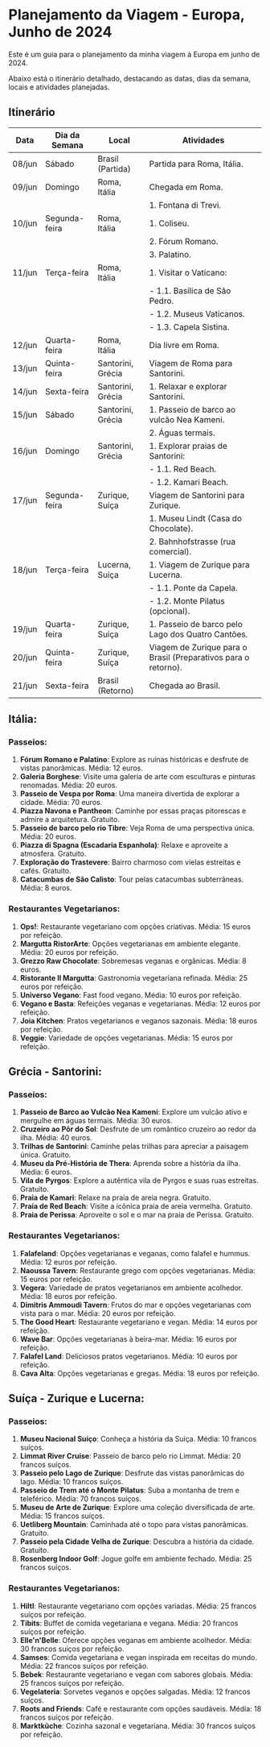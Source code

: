 # Planejamento da Viagem - Europa, Junho de 2024

Este é um guia para o planejamento da minha viagem à Europa em junho de 2024.

Abaixo está o itinerário detalhado, destacando as datas, dias da semana, locais e atividades planejadas.

## Itinerário

| Data   | Dia da Semana | Local             | Atividades                                                     |
| ------ | ------------- | ----------------- | -------------------------------------------------------------- |
| 08/jun | Sábado        | Brasil (Partida)  | Partida para Roma, Itália.                                     |
| 09/jun | Domingo       | Roma, Itália      | Chegada em Roma.                                               |
|        |               |                   | 1. Fontana di Trevi.                                           |
| 10/jun | Segunda-feira | Roma, Itália      | 1. Coliseu.                                                    |
|        |               |                   | 2. Fórum Romano.                                               |
|        |               |                   | 3. Palatino.                                                   |
| 11/jun | Terça-feira   | Roma, Itália      | 1. Visitar o Vaticano:                                         |
|        |               |                   | - 1.1. Basílica de São Pedro.                                  |
|        |               |                   | - 1.2. Museus Vaticanos.                                       |
|        |               |                   | - 1.3. Capela Sistina.                                         |
| 12/jun | Quarta-feira  | Roma, Itália      | Dia livre em Roma.                                             |
| 13/jun | Quinta-feira  | Santorini, Grécia | Viagem de Roma para Santorini.                                 |
| 14/jun | Sexta-feira   | Santorini, Grécia | 1. Relaxar e explorar Santorini.                               |
| 15/jun | Sábado        | Santorini, Grécia | 1. Passeio de barco ao vulcão Nea Kameni.                      |
|        |               |                   | 2. Águas termais.                                              |
| 16/jun | Domingo       | Santorini, Grécia | 1. Explorar praias de Santorini:                               |
|        |               |                   | - 1.1. Red Beach.                                              |
|        |               |                   | - 1.2. Kamari Beach.                                           |
| 17/jun | Segunda-feira | Zurique, Suíça    | Viagem de Santorini para Zurique.                              |
|        |               |                   | 1. Museu Lindt (Casa do Chocolate).                            |
|        |               |                   | 2. Bahnhofstrasse (rua comercial).                             |
| 18/jun | Terça-feira   | Lucerna, Suíça    | 1. Viagem de Zurique para Lucerna.                             |
|        |               |                   | - 1.1. Ponte da Capela.                                        |
|        |               |                   | - 1.2. Monte Pilatus (opcional).                               |
| 19/jun | Quarta-feira  | Zurique, Suíça    | 1. Passeio de barco pelo Lago dos Quatro Cantões.              |
| 20/jun | Quinta-feira  | Zurique, Suíça    | Viagem de Zurique para o Brasil (Preparativos para o retorno). |
| 21/jun | Sexta-feira   | Brasil (Retorno)  | Chegada ao Brasil.                                             |

## Itália:

### Passeios:

1. **Fórum Romano e Palatino**: Explore as ruínas históricas e desfrute de vistas panorâmicas. Média: 12 euros.
2. **Galeria Borghese**: Visite uma galeria de arte com esculturas e pinturas renomadas. Média: 20 euros.
3. **Passeio de Vespa por Roma**: Uma maneira divertida de explorar a cidade. Média: 70 euros.
4. **Piazza Navona e Pantheon**: Caminhe por essas praças pitorescas e admire a arquitetura. Gratuito.
5. **Passeio de barco pelo rio Tibre**: Veja Roma de uma perspectiva única. Média: 20 euros.
6. **Piazza di Spagna (Escadaria Espanhola)**: Relaxe e aproveite a atmosfera. Gratuito.
7. **Exploração do Trastevere**: Bairro charmoso com vielas estreitas e cafés. Gratuito.
8. **Catacumbas de São Calisto**: Tour pelas catacumbas subterrâneas. Média: 8 euros.

### Restaurantes Vegetarianos:

1. **Ops!**: Restaurante vegetariano com opções criativas. Média: 15 euros por refeição.
2. **Margutta RistorArte**: Opções vegetarianas em ambiente elegante. Média: 20 euros por refeição.
3. **Grezzo Raw Chocolate**: Sobremesas veganas e orgânicas. Média: 8 euros.
4. **Ristorante Il Margutta**: Gastronomia vegetariana refinada. Média: 25 euros por refeição.
5. **Universo Vegano**: Fast food vegano. Média: 10 euros por refeição.
6. **Vegano e Basta**: Refeições veganas e vegetarianas. Média: 12 euros por refeição.
7. **Joia Kitchen**: Pratos vegetarianos e veganos sazonais. Média: 18 euros por refeição.
8. **Veggie**: Variedade de opções vegetarianas. Média: 15 euros por refeição.

## Grécia - Santorini:

### Passeios:

1. **Passeio de Barco ao Vulcão Nea Kameni**: Explore um vulcão ativo e mergulhe em águas termais. Média: 30 euros.
2. **Cruzeiro ao Pôr do Sol**: Desfrute de um romântico cruzeiro ao redor da ilha. Média: 40 euros.
3. **Trilhas de Santorini**: Caminhe pelas trilhas para apreciar a paisagem única. Gratuito.
4. **Museu da Pré-História de Thera**: Aprenda sobre a história da ilha. Média: 6 euros.
5. **Vila de Pyrgos**: Explore a autêntica vila de Pyrgos e suas ruas estreitas. Gratuito.
6. **Praia de Kamari**: Relaxe na praia de areia negra. Gratuito.
7. **Praia de Red Beach**: Visite a icônica praia de areia vermelha. Gratuito.
8. **Praia de Perissa**: Aproveite o sol e o mar na praia de Perissa. Gratuito.

### Restaurantes Vegetarianos:

1. **Falafeland**: Opções vegetarianas e veganas, como falafel e hummus. Média: 12 euros por refeição.
2. **Naoussa Tavern**: Restaurante grego com opções vegetarianas. Média: 15 euros por refeição.
3. **Vegera**: Variedade de pratos vegetarianos em ambiente acolhedor. Média: 18 euros por refeição.
4. **Dimitris Ammoudi Tavern**: Frutos do mar e opções vegetarianas com vista para o mar. Média: 20 euros por refeição.
5. **The Good Heart**: Restaurante vegetariano e vegan. Média: 14 euros por refeição.
6. **Wave Bar**: Opções vegetarianas à beira-mar. Média: 16 euros por refeição.
7. **Falafel Land**: Deliciosos pratos vegetarianos. Média: 10 euros por refeição.
8. **Cava Alta**: Opções vegetarianas e gregas. Média: 18 euros por refeição.

## Suíça - Zurique e Lucerna:

### Passeios:

1. **Museu Nacional Suíço**: Conheça a história da Suíça. Média: 10 francos suíços.
2. **Limmat River Cruise**: Passeio de barco pelo rio Limmat. Média: 20 francos suíços.
3. **Passeio pelo Lago de Zurique**: Desfrute das vistas panorâmicas do lago. Média: 10 francos suíços.
4. **Passeio de Trem até o Monte Pilatus**: Suba a montanha de trem e teleférico. Média: 70 francos suíços.
5. **Museu de Arte de Zurique**: Explore uma coleção diversificada de arte. Média: 15 francos suíços.
6. **Uetliberg Mountain**: Caminhada até o topo para vistas panorâmicas. Gratuito.
7. **Passeio pela Cidade Velha de Zurique**: Descubra a história da cidade. Gratuito.
8. **Rosenberg Indoor Golf**: Jogue golfe em ambiente fechado. Média: 25 francos suíços.

### Restaurantes Vegetarianos:

1. **Hiltl**: Restaurante vegetariano com opções variadas. Média: 25 francos suíços por refeição.
2. **Tibits**: Buffet de comida vegetariana e vegana. Média: 20 francos suíços por refeição.
3. **Elle'n'Belle**: Oferece opções veganas em ambiente acolhedor. Média: 30 francos suíços por refeição.
4. **Samses**: Comida vegetariana e vegan inspirada em receitas do mundo. Média: 22 francos suíços por refeição.
5. **Bebek**: Restaurante vegetariano e vegan com sabores globais. Média: 25 francos suíços por refeição.
6. **Vegelateria**: Sorvetes veganos e opções salgadas. Média: 12 francos suíços.
7. **Roots and Friends**: Café e restaurante com opções saudáveis. Média: 18 francos suíços por refeição.
8. **Marktküche**: Cozinha sazonal e vegetariana. Média: 30 francos suíços por refeição.
